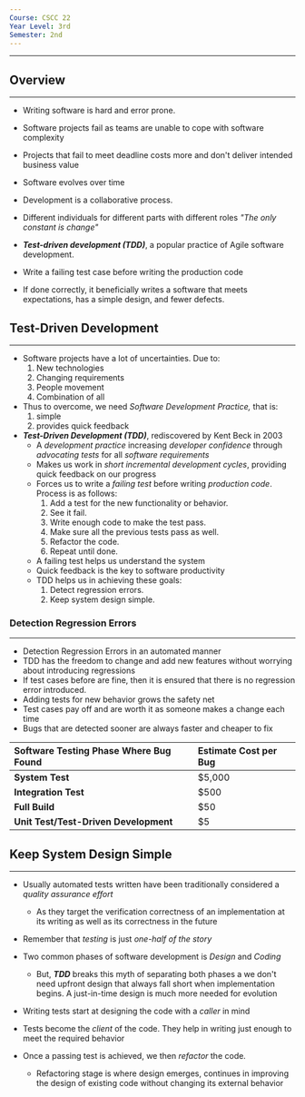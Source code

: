 ```yaml
---
Course: CSCC 22
Year Level: 3rd
Semester: 2nd
---
```

---

## Overview
---
- Writing software is hard and error prone.
- Software projects fail as teams are unable to cope with software complexity
- Projects that fail to meet deadline costs more and don't deliver intended business value

- Software evolves over time
- Development is a collaborative process.
- Different individuals for different parts with different roles
*"The only constant is change"*

- ***Test-driven development (TDD)***, a popular practice of Agile software development.
- Write a failing test case before writing the production code
- If done correctly, it beneficially writes a software that meets expectations, has a simple design, and fewer defects.

## Test-Driven Development
---
- Software projects have a lot of uncertainties. Due to:
	1. New technologies
	2. Changing requirements
	3. People movement
	4. Combination of all
- Thus to overcome, we need *Software Development Practice,* that is:
	1. simple
	2. provides quick feedback
- ***Test-Driven Development (TDD)***, rediscovered by Kent Beck in 2003
	- A *development practice* increasing *developer confidence* through *advocating tests* for all *software requirements*
	- Makes us work in *short incremental development cycles*, providing quick feedback on our progress
	- Forces us to write a *failing test* before writing *production code*. Process is as follows:
		1. Add a test for the new functionality or behavior.
		2. See it fail.
		3. Write enough code to make the test pass.
		4. Make sure all the previous tests pass as well.
		5. Refactor the code.
		6. Repeat until done.
	- A failing test helps us understand the system
	- Quick feedback is the key to software productivity
	- TDD helps us in achieving these goals:
		1. Detect regression errors.
		2. Keep system design simple.

### Detection Regression Errors
---
- Detection Regression Errors in an automated manner
- TDD has the freedom to change and add new features without worrying about introducing regressions
- If test cases before are fine, then it is ensured that there is no regression error introduced.
- Adding tests for new behavior grows the safety net
- Test cases pay off and are worth it as someone makes a change each time
- Bugs that are detected sooner are always faster and cheaper to fix

|Software Testing Phase Where Bug Found|Estimate Cost per Bug|
|:--|:--|
|**System Test**|$5,000|
|**Integration Test**|$500|
|**Full Build**|$50|
|**Unit Test/Test-Driven Development**|$5|

## Keep System Design Simple
---
- Usually automated tests written have been traditionally considered a *quality assurance effort*
	- As they target the verification correctness of an implementation at its writing as well as its correctness in the future
- Remember that *testing* is just *one-half of the story*
- Two common phases of software development is *Design* and *Coding*
	- But, ***TDD*** breaks this myth of separating both phases a we don't need upfront design that always fall short when implementation begins. A just-in-time design is much more needed for evolution

- Writing tests start at designing the code with a *caller* in mind
- Tests become the *client* of the code. They help in writing just enough to meet the required behavior
- Once a passing test is achieved, we then *refactor* the code.
	- Refactoring stage is where design emerges, continues in improving the design of existing code without changing its external behavior
